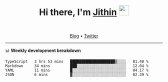 <h1 align="center">Hi there, I'm <a href="https://jithset.github.io/" target="_blank">Jithin</a> <img
src="https://github.com/blackcater/blackcater/raw/main/images/Hi.gif" height="32" /></h1>

<br />

<p align="center">
  <a href="https://jithset.github.io">Blog</a> •
  <a href="https://twitter.com/jithset">Twitter</a>
</p>

---

📊 **Weekly development breakdown**

<!--START_SECTION:waka-->

```text
TypeScript   3 hrs 53 mins   ████████████████████▒░░░░   81.40 %
Markdown     34 mins         ███░░░░░░░░░░░░░░░░░░░░░░   12.04 %
YAML         11 mins         █░░░░░░░░░░░░░░░░░░░░░░░░   04.17 %
JSON         6 mins          ▓░░░░░░░░░░░░░░░░░░░░░░░░   02.39 %
```

<!--END_SECTION:waka-->

